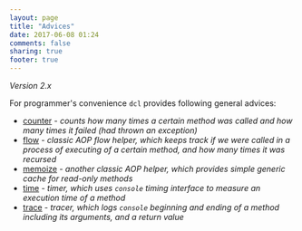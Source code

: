 ```yaml
---
layout: page
title: "Advices"
date: 2017-06-08 01:24
comments: false
sharing: true
footer: true
---
```


*Version 2.x*

For programmer's convenience `dcl` provides following general advices:

* [counter](./advices/counter) - *counts how many times a certain method was called and how many times it failed (had thrown an exception)*
* [flow](./advices/flow) - *classic AOP flow helper, which keeps track if we were called in a process of executing of a certain method, and how many times it was recursed*
* [memoize](./advices/memoize) - *another classic AOP helper, which provides simple generic cache for read-only methods*
* [time](./advices/time) - *timer, which uses `console` timing interface to measure an execution time of a method*
* [trace](./advices/trace) - *tracer, which logs `console` beginning and ending of a method including its arguments, and a return value*
